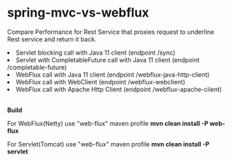 # spring-mvc-vs-webflux

Compare Performance for Rest Service that proxies request to underline Rest service and return it back.
<un>
<li> Servlet blocking call with Java 11 client (endpoint /sync) </li>
<li> Servlet with CompletableFuture call with Java 11 client (endpoint /completable-future) </li>
<li> WebFlux call with Java 11 client (endpoint /webflux-java-http-client) </li>
<li> WebFlux call with WebClient (endpoint /webflux-webclient) </li>
<li> WebFlux call with Apache Http Client (endpoint /webflux-apache-client) </li>
</un>
<br>

**Build**

For WebFlux(Netty) use "web-flux" maven profile
**mvn clean install -P web-flux**

For Servlet(Tomcat) use "web-flux" maven profile
**mvn clean install -P servlet**
